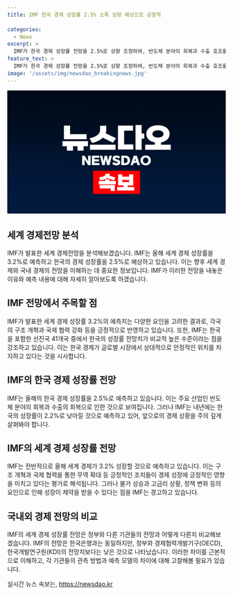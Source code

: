 ```yaml
---
title: IMF 한국 경제 성장률 2.5% 소폭 상향 예상으로 긍정적

categories:
  - News
excerpt: >
  IMF가 한국 경제 성장률 전망을 2.5%로 상향 조정하여, 반도체 분야의 회복과 수출 호조를 반영했다. 이는 정부와 OECD, KDI 전망치보다 낮지만, 선진국 평균에 비해 높은 편이며, 내년 성장률은 2.2%로 전망했다. 세계 경제는 3.2%로 예상되지만, 정치적 갈등, 물가 상승, 고금리 등이 성장을 제약할 수 있다고 지적했다.
feature_text: >
  IMF가 한국 경제 성장률 전망을 2.5%로 상향 조정하여, 반도체 분야의 회복과 수출 호조를 반영했다. 이는 정부와 OECD, KDI 전망치보다 낮지만, 선진국 평균에 비해 높은 편이며, 내년 성장률은 2.2%로 전망했다. 세계 경제는 3.2%로 예상되지만, 정치적 갈등, 물가 상승, 고금리 등이 성장을 제약할 수 있다고 지적했다.
image: '/assets/img/newsdao_breakingnews.jpg'
---
```


<p><img src="/assets/img/newsdao_breakingnews.jpg" alt="flaretime 속보" /></p>

<h2 data-ke-size="size26"><b>세계 경제전망 분석</b></h2>

<p data-ke-size="size16">IMF가 발표한 세계 경제전망을 분석해보겠습니다. IMF는 올해 세계 경제 성장률을 3.2%로 예측하고 한국의 경제 성장률을 2.5%로 예상하고 있습니다. 이는 향후 세계 경제와 국내 경제의 전망을 이해하는 데 중요한 정보입니다. IMF가 이러한 전망을 내놓은 이유와 예측 내용에 대해 자세히 알아보도록 하겠습니다.</p>

<h2 data-ke-size="size22"><b>IMF 전망에서 주목할 점</b></h2>

<p data-ke-size="size16">IMF가 발표한 세계 경제 성장률 3.2%의 예측치는 다양한 요인을 고려한 결과로, 각국의 구조 개혁과 국제 협력 강화 등을 긍정적으로 반영하고 있습니다. 또한, IMF는 한국을 포함한 선진국 41개국 중에서 한국의 성장률 전망치가 비교적 높은 수준이라는 점을 강조하고 있습니다. 이는 한국 경제가 글로벌 시장에서 상대적으로 안정적인 위치를 차지하고 있다는 것을 시사합니다.</p>

<h2 data-ke-size="size22"><b>IMF의 한국 경제 성장률 전망</b></h2>

<p data-ke-size="size16">IMF는 올해의 한국 경제 성장률을 2.5%로 예측하고 있습니다. 이는 주요 산업인 반도체 분야의 회복과 수출의 회복으로 인한 것으로 보여집니다. 그러나 IMF는 내년에는 한국의 성장률이 2.2%로 낮아질 것으로 예측하고 있어, 앞으로의 경제 상황을 주의 깊게 살펴봐야 합니다.</p>

<h2 data-ke-size="size22"><b>IMF의 세계 경제 성장률 전망</b></h2>

<p data-ke-size="size16">IMF는 전반적으로 올해 세계 경제가 3.2% 성장할 것으로 예측하고 있습니다. 이는 구조 개혁과 국제 협력을 통한 무역 확대 등 긍정적인 조치들이 경제 성장에 긍정적인 영향을 미치고 있다는 평가로 해석됩니다. 그러나 물가 상승과 고금리 상황, 정책 변화 등의 요인으로 인해 성장이 제약을 받을 수 있다는 점을 IMF는 경고하고 있습니다.</p>

<h2 data-ke-size="size22"><b>국내외 경제 전망의 비교</b></h2>

<p data-ke-size="size16">IMF의 세계 경제 성장률 전망은 정부와 다른 기관들의 전망과 어떻게 다른지 비교해보겠습니다. IMF의 전망은 한국은행과는 동일하지만, 정부와 경제협력개발기구(OECD), 한국개발연구원(KDI)의 전망치보다는 낮은 것으로 나타났습니다. 이러한 차이를 근본적으로 이해하고, 각 기관들의 관측 방법과 예측 모델의 차이에 대해 고찰해볼 필요가 있습니다.</p>
실시간 뉴스 속보는, <a href="https://newsdao.kr" rel="dofollow">https://newsdao.kr</a>


